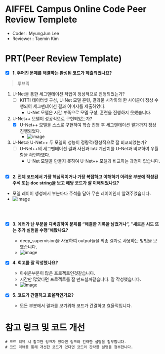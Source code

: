 # AIFFEL Campus Online Code Peer Review Templete
- Coder : MyungJun Lee
- Reviewer : Taemin Kim


# PRT(Peer Review Template)


- [x]  **1. 주어진 문제를 해결하는 완성된 코드가 제출되었나요?**

  
> 루브릭
 1. U-Net을 통한 세그멘테이션 작업이 정상적으로 진행되었는가?<br/>
    - [ ] KITTI 데이터셋 구성, U-Net 모델 훈련, 결과물 시각화의 한 사이클이 정상 수행되어 세그멘테이션 결과 이미지를 제출하였다.
        - U-Net 모델은 시간 부족으로 모델 구성, 훈련을 진행하지 못했습니다.
 2. U-Net++ 모델이 성공적으로 구현되었는가?
    - [x] U-Net++ 모델을 스스로 구현하여 학습 진행 후 세그멘테이션 결과까지 정상 진행되었다.
        - ![image](https://github.com/Chancecatch1/aiffel_quest_mj/assets/29370771/6e2f1607-647d-4d24-b393-c20c38acadc0)

 3. U-Net과 U-Net++ 두 모델의 성능이 정량적/정성적으로 잘 비교되었는가?
    - [ ] U-Net++의 세그멘테이션 결과 사진과 IoU 계산치를 U-Net과 비교하여 우월함을 확인하였다.
        - U-Net 모델을 만들지 못하여 U-Net++ 모델과 비교하는 과정이 없습니다.
<br/><br/>
                 
- [x]  **2. 전체 코드에서 가장 핵심적이거나 가장 복잡하고 이해하기 어려운 부분에 작성된 주석 또는 doc string을 보고 해당 코드가 잘 이해되었나요?**
  - 모델 레이어 생성에서 부분마다 주석을 달아 무슨 레이어인지 알려주었습니다.
  - ![image](https://github.com/Chancecatch1/aiffel_quest_mj/assets/29370771/c9018238-0d9d-4281-960f-443a07a999ee)

<br/><br/>
      
- [x] **3. 에러가 난 부분을 디버깅하여 문제를 “해결한 기록을 남겼거나”, "새로운 시도 또는 추가 실험을 수행”해봤나요?**
  - deep_supervision을 사용하여 output들을 최종 결과로 사용하는 방법을 보였습니다.
  - ![image](https://github.com/Chancecatch1/aiffel_quest_mj/assets/29370771/e53e2d1c-45b9-47df-b627-5f66d93d4ef9)



- [x] **4. 회고를 잘 작성했나요?**
  - 아쉬운부분이 많은 프로젝트인것같습니다.
  - 시간만 많았다면 프로젝트를 잘 만드실꺼같습니다. 잘 작성했습니다.
  - ![image](https://github.com/Chancecatch1/aiffel_quest_mj/assets/29370771/b425439d-e045-4511-80da-d760331f518d)



- [x] **5. 코드가 간결하고 효율적인가요?**
  - 모든 부분에서 결과를 보기위해 코드가 간결하고 효율적입니다.

  
# 참고 링크 및 코드 개선
```
# 코드 리뷰 시 참고한 링크가 있다면 링크와 간략한 설명을 첨부합니다.
# 코드 리뷰를 통해 개선한 코드가 있다면 코드와 간략한 설명을 첨부합니다.
```

